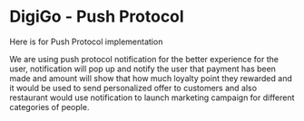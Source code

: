 # DigiGo - Push Protocol

Here is for Push Protocol implementation

We are using push protocol notification for the better experience for the user, notification will pop up and notify the user that payment has been made and amount will show that how much loyalty point they rewarded and it would be used to send personalized offer to customers and also restaurant would use notification to launch marketing campaign for different categories of people.